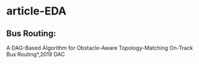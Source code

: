 # article-EDA
## Bus Routing:
A DAG-Based Algorithm for Obstacle-Aware Topology-Matching On-Track Bus Routing*,2019 DAC
